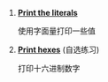 1. **[Print the literals](https://github.com/inancgumus/learngo/tree/master/06-variables/01-basic-data-types/exercises/01-print-the-literals)**

    使用字面量打印一些值

2. **[Print hexes](https://github.com/inancgumus/learngo/tree/master/06-variables/01-basic-data-types/exercises/02-print-hexes)** (自选练习)

    打印十六进制数字
